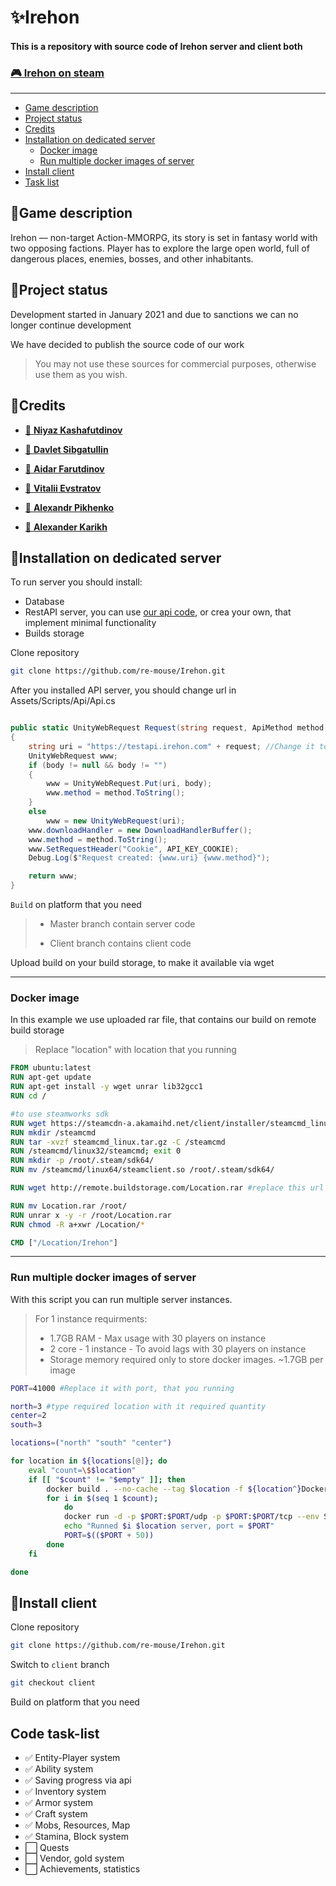 # ✨Irehon

#### This is a repository with source code of Irehon server and client both

### [🎮 Irehon on steam](https://store.steampowered.com/app/1759510)

---
- [Game description](#game-description)
- [Project status](#project-status)
- [Credits](#credits)
- [Installation on dedicated server](#installation-on-dedicated-server)
    - [Docker image](#docker-image)
    - [Run multiple docker images of server](#run-multiple-docker-images-of-server)
- [Install client](#install-client)
- [Task list](#code-task-list)

## 📙Game description

Irehon — non-target Action-MMORPG, its story is set in fantasy world with two opposing factions. Player has to explore the large open world, full of dangerous places, enemies, bosses, and other inhabitants.

## 📝Project status
Development started in January 2021 and due to sanctions we can no longer continue development

We have decided to publish the source code of our work

> You may not use these sources for commercial purposes, otherwise use them as you wish.

##  🤝Credits

- [👤 **Niyaz Kashafutdinov**](https://github.com/re-mouse)

- [👤 **Davlet Sibgatullin**](https://github.com/dpatrica)

- [👤 **Aidar Farutdinov**](https://github.com/aidarf)

- [👤 **Vitalii Evstratov**](https://github.com/vesord)

- [👤 **Alexandr Pikhenko**](https://github.com/sjacki)

- [👤 **Alexander Karikh**](https://github.com/lex-cmd)


## 🚀Installation on dedicated server

To run server you should install:
- Database
- RestAPI server, you can use [our api code](https://github.com/re-mouse/Irehon-php-api), or crea your own, that implement minimal functionality
- Builds storage

Clone repository

```bash
git clone https://github.com/re-mouse/Irehon.git
```

After you installed API server, you should change url in Assets/Scripts/Api/Api.cs
```csharp

public static UnityWebRequest Request(string request, ApiMethod method = ApiMethod.GET, string body = null)
{
    string uri = "https://testapi.irehon.com" + request; //Change it to your url
    UnityWebRequest www;
    if (body != null && body != "")
    {
        www = UnityWebRequest.Put(uri, body);
        www.method = method.ToString();
    }
    else
        www = new UnityWebRequest(uri);
    www.downloadHandler = new DownloadHandlerBuffer();
    www.method = method.ToString();
    www.SetRequestHeader("Cookie", API_KEY_COOKIE);
    Debug.Log($"Request created: {www.uri} {www.method}");

    return www;
}
```

`Build` on platform that you need

> - Master branch contain server code
>
> - Client branch contains client code

Upload build on your build storage, to make it available via wget

---
### Docker image
In this example we use uploaded rar file, that contains our build on remote build storage
> Replace "location" with location that you running
```dockerfile
FROM ubuntu:latest
RUN apt-get update
RUN apt-get install -y wget unrar lib32gcc1
RUN cd /

#to use steamworks sdk
RUN wget https://steamcdn-a.akamaihd.net/client/installer/steamcmd_linux.tar.gz
RUN mkdir /steamcmd
RUN tar -xvzf steamcmd_linux.tar.gz -C /steamcmd
RUN /steamcmd/linux32/steamcmd; exit 0
RUN mkdir -p /root/.steam/sdk64/
RUN mv /steamcmd/linux64/steamclient.so /root/.steam/sdk64/

RUN wget http://remote.buildstorage.com/Location.rar #replace this url to your build storage

RUN mv Location.rar /root/
RUN unrar x -y -r /root/Location.rar
RUN chmod -R a+xwr /Location/*

CMD ["/Location/Irehon"]
```

---

### Run multiple docker images of server
With this script you can run multiple server instances.
> For 1 instance requirments:
> - 1.7GB RAM - Max usage with 30 players on instance
> - 2 core - 1 instance - To avoid lags with 30 players on instance
> - Storage memory required only to store docker images. ~1.7GB per image

```bash
PORT=41000 #Replace it with port, that you running

north=3 #type required location with it required quantity
center=2
south=3

locations=("north" "south" "center")

for location in ${locations[@]}; do
    eval "count=\$$location"
    if [[ "$count" != "$empty" ]]; then
        docker build . --no-cache --tag $location -f ${location^}Dockerfile
        for i in $(seq 1 $count);
            do
            docker run -d -p $PORT:$PORT/udp -p $PORT:$PORT/tcp --env SERVERPORT=$PORT $location
            echo "Runned $i $location server, port = $PORT"
            PORT=$(($PORT + 50))
        done
    fi

done
```

## 🤖Install client
Clone repository

```bash
git clone https://github.com/re-mouse/Irehon.git
```
Switch to `client` branch
```bash
git checkout client
```
Build on platform that you need

## Code task-list

- ✅ Entity-Player system
- ✅ Ability system
- ✅ Saving progress via api
- ✅ Inventory system
- ✅ Armor system
- ✅ Craft system
- ✅ Mobs, Resources, Map
- ✅ Stamina, Block system
- ⬜ Quests
- ⬜ Vendor, gold system
- ⬜ Achievements, statistics
